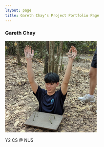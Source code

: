 ```yaml
---
layout: page
title: Gareth Chay's Project Portfolio Page
---
```

### Gareth Chay
<img src="../images/raageth.png" width="300px">

Y2 CS @ NUS